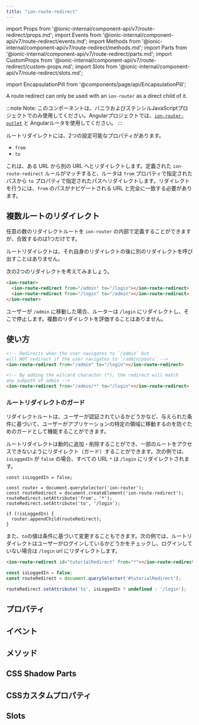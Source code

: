 ```yaml
---
title: "ion-route-redirect"
---
```


import Props from '@ionic-internal/component-api/v7/route-redirect/props.md';
import Events from '@ionic-internal/component-api/v7/route-redirect/events.md';
import Methods from '@ionic-internal/component-api/v7/route-redirect/methods.md';
import Parts from '@ionic-internal/component-api/v7/route-redirect/parts.md';
import CustomProps from '@ionic-internal/component-api/v7/route-redirect/custom-props.md';
import Slots from '@ionic-internal/component-api/v7/route-redirect/slots.md';

<head>
  <title>ion-route-redirect: Redirect 'from' a URL 'to' Another URL</title>
  <meta name="description" content="ion-route-redirectは、ion-routerの直接の子として使用され、URLから他のURLへのリダイレクトを行います。ルートリダイレクトプラグインについては、こちらをご覧ください。" />
</head>

import EncapsulationPill from '@components/page/api/EncapsulationPill';


A route redirect can only be used with an `ion-router` as a direct child of it.

:::note
 Note: このコンポーネントは、バニラおよびステンシルJavaScriptプロジェクトでのみ使用してください。Angularプロジェクトでは、[`ion-router-outlet`](router-outlet.md) と Angularルータを使用してください。
:::


ルートリダイレクトには、2つの設定可能なプロパティがあります。
- `from`
- `to`

これは、ある URL から別の URL へとリダイレクトします。定義された `ion-route-redirect` ルールがマッチすると、ルータは `from` プロパティで指定されたパスから `to` プロパティで指定されたパスへリダイレクトします。リダイレクトを行うには、`from` のパスがナビゲートされる URL と完全に一致する必要があります。


## 複数ルートのリダイレクト

任意の数のリダイレクトルートを `ion-router` の内部で定義することができますが、合致するのは1つだけです。

ルートリダイレクトは、それ自身のリダイレクトの後に別のリダイレクトを呼び出すことはありません。

次の2つのリダイレクトを考えてみましょう。

```html
<ion-router>
  <ion-route-redirect from="/admin" to="/login"></ion-route-redirect>
  <ion-route-redirect from="/login" to="/admin"></ion-route-redirect>
</ion-router>
```

ユーザーが `/admin` に移動した場合、ルーターは `/login` にリダイレクトし、そこで停止します。複数のリダイレクトを評価することはありません。




## 使い方

```html
<!-- Redirects when the user navigates to `/admin` but
will NOT redirect if the user navigates to `/admin/posts` -->
<ion-route-redirect from="/admin" to="/login"></ion-route-redirect>

<!-- By adding the wilcard character (*), the redirect will match
any subpath of admin -->
<ion-route-redirect from="/admin/*" to="/login"></ion-route-redirect>
```

### ルートリダイレクトのガード

リダイレクトルートは、ユーザーが認証されているかどうかなど、与えられた条件に基づいて、ユーザーがアプリケーションの特定の領域に移動するのを防ぐためのガードとして機能することができます。

ルートリダイレクトは動的に追加・削除することができ、一部のルートをアクセスできないようにリダイレクト（ガード）することができます。次の例では、 `isLoggedIn` が `false` の場合、すべての URL `*` は `/login` にリダイレクトされます。

```tsx
const isLoggedIn = false;

const router = document.querySelector('ion-router');
const routeRedirect = document.createElement('ion-route-redirect');
routeRedirect.setAttribute('from', '*');
routeRedirect.setAttribute('to', '/login');

if (!isLoggedIn) {
  router.appendChild(routeRedirect);
}
```

また、`to`の値は条件に基づいて変更することもできます。次の例では、ルートリダイレクトはユーザーがログインしているかどうかをチェックし、ログインしていない場合は `/login` url にリダイレクトします。

```html
<ion-route-redirect id="tutorialRedirect" from="*"></ion-route-redirect>
```

```javascript
const isLoggedIn = false;
const routeRedirect = document.querySelector('#tutorialRedirect');

routeRedirect.setAttribute('to', isLoggedIn ? undefined : '/login');
```

## プロパティ
<Props />

## イベント
<Events />

## メソッド
<Methods />

## CSS Shadow Parts
<Parts />

## CSSカスタムプロパティ
<CustomProps />

## Slots
<Slots />